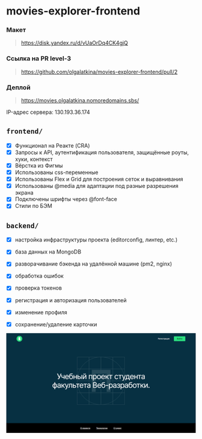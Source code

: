 # movies-explorer-frontend

### Макет
> https://disk.yandex.ru/d/vUaOrDq4CK4gjQ

### Ссылка на PR level-3
> https://github.com/olgalatkina/movies-explorer-frontend/pull/2

### Деплой
> https://movies.olgalatkina.nomoredomains.sbs/

IP-адрес сервера: 130.193.36.174

## `frontend/`
- [x] Функционал на Реакте (CRA)
- [x] Запросы к API, аутентификация пользователя, защищённые роуты, хуки, контекст
- [x] Вёрстка из Фигмы
- [x] Использованы css-переменные
- [x] Использованы Flex и Grid для построения сеток и выравнивания
- [x] Использованы @media для адаптации под разные разрешения экрана
- [x] Подключены шрифты через @font-face
- [x] Стили по БЭМ

## `backend/`
- [x] настройка инфраструктуры проекта (editorconfig, линтер, etc.)
- [x] база данных на MongoDB
- [x] разворачивание бэкенда на удалённой машине (pm2, nginx)
- [x] обработка ошибок
- [x] проверка токенов
- [x] регистрация и авторизация пользователей
- [x] изменение профиля
- [x] сохранение/удаление карточки


![screenshot](src/images/preview.png)
